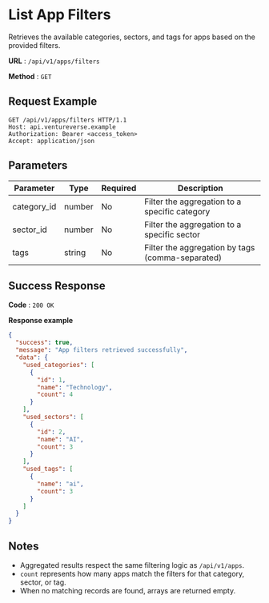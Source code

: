 # List App Filters

Retrieves the available categories, sectors, and tags for apps based on the provided filters.

**URL** : `/api/v1/apps/filters`

**Method** : `GET`

## Request Example

```http
GET /api/v1/apps/filters HTTP/1.1
Host: api.ventureverse.example
Authorization: Bearer <access_token>
Accept: application/json
```

## Parameters

| Parameter | Type   | Required | Description                                      |
|-----------|--------|----------|--------------------------------------------------|
| category_id | number | No       | Filter the aggregation to a specific category    |
| sector_id   | number | No       | Filter the aggregation to a specific sector      |
| tags        | string | No       | Filter the aggregation by tags (comma-separated) |

## Success Response

**Code** : `200 OK`

**Response example**

```json
{
  "success": true,
  "message": "App filters retrieved successfully",
  "data": {
    "used_categories": [
      {
        "id": 1,
        "name": "Technology",
        "count": 4
      }
    ],
    "used_sectors": [
      {
        "id": 2,
        "name": "AI",
        "count": 3
      }
    ],
    "used_tags": [
      {
        "name": "ai",
        "count": 3
      }
    ]
  }
}
```

## Notes

- Aggregated results respect the same filtering logic as `/api/v1/apps`.
- `count` represents how many apps match the filters for that category, sector, or tag.
- When no matching records are found, arrays are returned empty.

